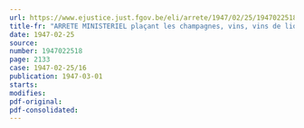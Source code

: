 ```yaml
---
url: https://www.ejustice.just.fgov.be/eli/arrete/1947/02/25/1947022518/justel
title-fr: "ARRETE MINISTERIEL plaçant les champagnes, vins, vins de liqueur, apéritifs, liqueurs, spiritueux et alcools de consommation sous le régime du prix normal"
date: 1947-02-25
source:
number: 1947022518
page: 2133
case: 1947-02-25/16
publication: 1947-03-01
starts:
modifies:
pdf-original:
pdf-consolidated:
---
```



